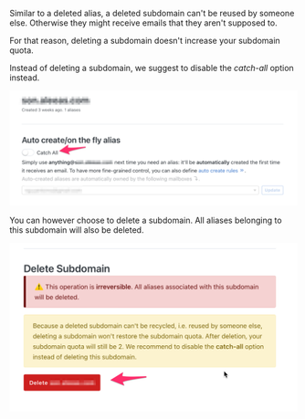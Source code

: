 Similar to a deleted alias, a deleted subdomain can't be reused by someone else. Otherwise they might receive emails that they aren't supposed to.

For that reason, deleting a subdomain doesn't increase your subdomain quota.

Instead of deleting a subdomain, we suggest to disable the *catch-all* option instead.

![](disable-catch-all.png)

You can however choose to delete a subdomain. All aliases belonging to this subdomain will also be deleted.


![](delete-subdomain.png)